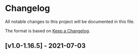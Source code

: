 # Changelog
All notable changes to this project will be documented in this file.

The format is based on [Keep a Changelog].

## [v1.0-1.16.5] - 2021-07-03

[Keep a Changelog]: https://keepachangelog.com/en/1.0.0/
[Puzzles Lib]: https://www.curseforge.com/minecraft/mc-mods/puzzles-lib

